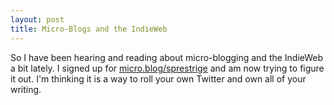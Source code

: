 ```yaml
---
layout: post
title: Micro-Blogs and the IndieWeb
---
```

So I have been hearing and reading about micro-blogging and the IndieWeb a bit lately. I signed up for [micro.blog/sprestrige](https://micro.blog/sprestridge) and am now trying to figure it out. I'm thinking it is a way to roll your own Twitter and own all of your writing.